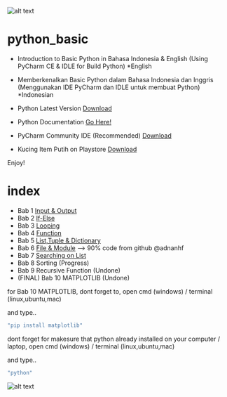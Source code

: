![alt text](https://github.com/kataponcoe/python_basic/blob/master/core/screenshoot/logo_project.jpg)

# python_basic
- Introduction to Basic Python in Bahasa Indonesia &amp; English (Using PyCharm CE &amp; IDLE for Build Python) *English
- Memberkenalkan Basic Python dalam Bahasa Indonesia dan Inggris (Menggunakan IDE PyCharm dan IDLE untuk membuat Python) *Indonesian

- Python Latest Version [Download](https://www.python.org/downloads/)
- Python Documentation [Go Here!](https://www.python.org/doc/)
- PyCharm Community IDE (Recommended) [Download](https://www.jetbrains.com/pycharm/download/)
- Kucing Item Putih on Playstore [Download](https://play.google.com/store/apps/details?id=id.kataponcoe.kucingitemputih)

Enjoy!

# index
- Bab 1 [Input & Output](https://github.com/poncoe/python_basic/tree/master/bab1_input_output)
- Bab 2 [If-Else](https://github.com/poncoe/python_basic/tree/master/bab2_if-else)
- Bab 3 [Looping](https://github.com/poncoe/python_basic/tree/master/bab3_looping)
- Bab 4 [Function](https://github.com/poncoe/python_basic/tree/master/bab4_function)
- Bab 5 [List,Tuple & Dictionary](https://github.com/poncoe/python_basic/tree/master/bab5_list)
- Bab 6 [File & Module](https://github.com/poncoe/python_basic/tree/master/bab6_filemodule) --> 90% code from github @adnanhf
- Bab 7 [Searching on List](https://github.com/poncoe/python_basic/tree/master/bab7_searchonlist)
- Bab 8 Sorting (Progress)
- Bab 9 Recursive Function (Undone)
- (FINAL) Bab 10 MATPLOTLIB (Undone)

for Bab 10 MATPLOTLIB, dont forget to, open cmd (windows) / terminal (linux,ubuntu,mac)

and type..

```javascript
"pip install matplotlib"
```

dont forget for makesure that python already installed on your computer / laptop, open cmd (windows) / terminal (linux,ubuntu,mac)

and type..

```javascript
"python"
```

![alt text](https://github.com/kataponcoe/python_basic/blob/master/core/screenshoot/verpython.png)
